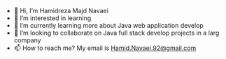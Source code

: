 - 👋 Hi, I’m Hamidreza Majd Navaei
- 👀 I’m interested in learning
- 🌱 I’m currently learning more about Java web application develop
- 💞️ I’m looking to collaborate on Java full stack develop projects in a larg company
- 📫 How to reach me? My email is Hamid.Navaei.92@gmail.com

<!---
19hamid92/19hamid92 is a ✨ special ✨ repository because its `README.md` (this file) appears on your GitHub profile.
You can click the Preview link to take a look at your changes.
--->
